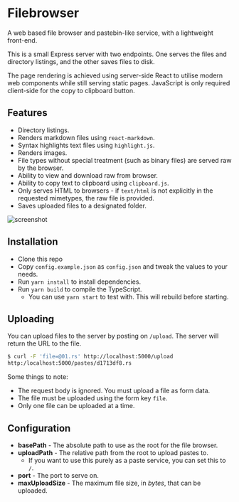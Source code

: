 # Filebrowser

A web based file browser and pastebin-like service, with a lightweight front-end.

This is a small Express server with two endpoints. One serves the files and directory listings,
and the other saves files to disk. 

The page rendering is achieved using server-side React to utilise modern web components while 
still serving static pages. JavaScript is only required client-side for the copy to clipboard button.

## Features

- Directory listings.
- Renders markdown files using `react-markdown`.
- Syntax highlights text files using `highlight.js`.
- Renders images.
- File types without special treatment (such as binary files) are served raw by the browser.
- Ability to view and download raw from browser.
- Ability to copy text to clipboard using `clipboard.js`.
- Only serves HTML to browsers - if `text/html` is not explicitly in the requested mimetypes, the raw file is provided.
- Saves uploaded files to a designated folder.

![screenshot](https://f.jstanger.dev/github/filebrowser/screenshot.png)

## Installation

- Clone this repo
- Copy `config.example.json` as `config.json` and tweak the values to your needs.
- Run `yarn install` to install dependencies.
- Run `yarn build` to compile the TypeScript.
    - You can use `yarn start` to test with. This will rebuild before starting.

## Uploading

You can upload files to the server by posting on `/upload`. The server will return the URL to the file.

```bash
$ curl -F 'file=@01.rs' http://localhost:5000/upload
http:/localhost:5000/pastes/d1713df8.rs
```

Some things to note:

- The request body is ignored. You must upload a file as form data.
- The file must be uploaded using the form key `file`.
- Only one file can be uploaded at a time.

## Configuration

- **basePath** - The absolute path to use as the root for the file browser.
- **uploadPath** - The relative path from the root to upload pastes to.
    - If you want to use this purely as a paste service, you can set this to `/`.
- **port** - The port to serve on.
- **maxUploadSize** - The maximum file size, in *bytes*, that can be uploaded.